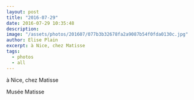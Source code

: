 ```yaml
---
layout: post
title: "2016-07-29"
date: 2016-07-29 10:35:48
description: 
image: "/assets/photos/201607/077b3b32678fa2a9087b54f0fda0130c.jpg"
author: Elise Plain
excerpt: à Nice, chez Matisse
tags: 
  - photos
  - all
---
```


à Nice, chez Matisse
<p></p>
Musée Matisse